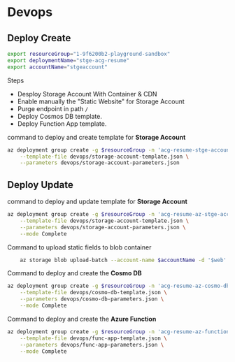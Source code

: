 # Devops

## Deploy Create

```bash
export resourceGroup="1-9f6200b2-playground-sandbox"
export deploymentName="stge-acg-resume"
export accountName="stgeaccount"
```

Steps

- Desploy Storage Account With Container & CDN
- Enable manually the "Static Website" for Storage Account
- Purge endpoint in path `/`
- Deploy Cosmos DB template.
- Deploy Function App template.

command to deploy and create template for **Storage Account**

```bash
az deployment group create -g $resourceGroup -n 'acg-resume-stge-account' \
    --template-file devops/storage-account-template.json \
    --parameters devops/storage-account-parameters.json
```

## Deploy Update

command to deploy and update template for **Storage Account**

```bash
az deployment group create -g $resourceGroup -n 'acg-resume-az-stge-account' \
    --template-file devops/storage-account-template.json \
    --parameters devops/storage-account-parameters.json \
    --mode Complete
```

Command to upload static fields to blob container

```bash
    az storage blob upload-batch --account-name $accountName -d '$web' -s frontend/
```

Command to deploy and create the **Cosmo DB**

```bash
az deployment group create -g $resourceGroup -n 'acg-resume-az-cosmo-db' \
    --template-file devops/cosmo-db-template.json \
    --parameters devops/cosmo-db-parameters.json \
    --mode Complete
```

Command to deploy and create the **Azure Function**

```bash
az deployment group create -g $resourceGroup -n 'acg-resume-az-function-app' \
    --template-file devops/func-app-template.json \
    --parameters devops/func-app-parameters.json \
    --mode Complete
```
